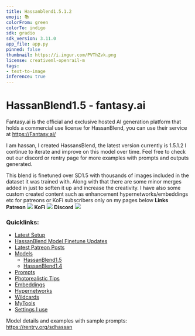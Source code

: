 ```yaml
---
title: Hassanblend1.5.1.2
emoji: 📚
colorFrom: green
colorTo: indigo
sdk: gradio
sdk_version: 3.11.0
app_file: app.py
pinned: false
thumbnail: https://i.imgur.com/PVThZvk.png
license: creativeml-openrail-m
tags:
- text-to-image
inference: true
---
```



# HassanBlend1.5 - fantasy.ai
Fantasy.ai is the official and exclusive hosted AI generation platform that holds a commercial use license for HassanBlend, you can use their service at https://Fantasy.ai/

I am hassan, I created HassansBlend, the latest version currently is 1.5.1.2 I continue to iterate and improve on this model over time. Feel free to check out our discord or rentry page for more examples with prompts and outputs generated.

This blend is finetuned over SD1.5 with thousands of images included in the dataset it was trained with. Along with that there are some minor merges added in just to soften it up and increase the creativity. 
I have also some custom created content such as enhancement hypernetworks/embeddings etc for patreons or KoFi subscribers only on my pages below
<b> Links </b><br>
<b>Patreon</b>
<a href="https://www.patreon.com/sd_hassan" target="_blank"><img src="https://i.imgur.com/sR32SqJ.jpg"></img></a>
<b>KoFi</b>
<a href="https://ko-fi.com/sdhassan" target="_blank"><img src="https://i.imgur.com/0P7CTN4.png"></img></a>
<b>Discord</b>
<a href="https://discord.gg/sdmodelers" target="_blank"><img src="https://i.imgur.com/HC1iHwg.png"></img></a>
### Quicklinks: 

* [Latest Setup](https://rentry.org/sdhassan#current-setup)
* [HassanBlend Model Finetune Updates](https://rentry.org/sdhassan#hassanblend-finetuning-updates)
* [Latest Patreon Posts](https://rentry.org/sdhassan#patreon-posts)
* [Models](https://rentry.org/sdhassan#models)
	* [HassanBlend1.5](https://rentry.org/sdhassan#hassanblend15-downloads)
	* [HassanBlend1.4](https://rentry.org/sdhassan#hassanblend14-downloads)
* [Prompts](https://rentry.org/sdhassan#prompts)
* [Photorealistic Tips](https://rentry.org/sdhassan#tips-for-photorealistic-images)
* [Embeddings](https://rentry.org/sdhassan#embeddings)
* [Hypernetworks](https://rentry.org/sdhassan#hypernetworks)
* [Wildcards](https://rentry.org/sdhassan#wildcards-i-made)
* [MyTools](https://rentry.org/sdhassan#my-tools)
* [Settings I use](https://rentry.org/sdhassan#settings)



Model details and examples with sample prompts: https://rentry.org/sdhassan